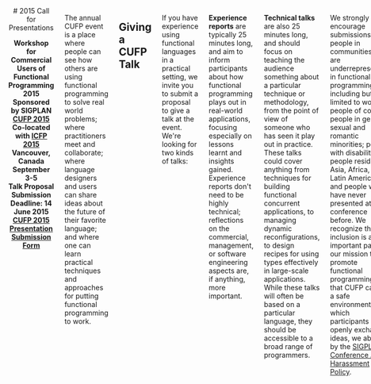 <div class="row" media:type="text/omd">
<div class="small-12 columns" media:type="text/omd">

<center media:type="text/omd">
# 2015 Call for Presentations

**Workshop for<br />
Commercial Users of Functional Programming 2015<br />
Sponsored by SIGPLAN<br />
[CUFP 2015](/2015/)<br />
Co-located with [ICFP 2015](http://icfpconference.org/icfp2015/)<br />
Vancouver, Canada<br />
September 3-5<br />
Talk Proposal Submission Deadline: 14 June 2015<br />
[CUFP 2015 Presentation Submission Form](http://goo.gl/forms/3KeXOSeoEJ)<br />**
</center>

The annual CUFP event is a place where people can see how others
are using functional programming to solve real world problems; where
practitioners meet and collaborate; where language designers and users
can share ideas about the future of their favorite language; and where
one can learn practical techniques and approaches for putting
functional programming to work.

## Giving a CUFP Talk

If you have experience using functional languages in a practical
setting, we invite you to submit a proposal to give a talk at the
event. We're looking for two kinds of talks:

**Experience reports** are typically 25 minutes long, and aim to
inform participants about how functional programming plays out in
real-world applications, focusing especially on lessons learnt and
insights gained. Experience reports don't need to be highly technical;
reflections on the commercial, management, or software engineering
aspects are, if anything, more important.

**Technical talks** are also 25 minutes long, and should focus on
teaching the audience something about a particular technique or
methodology, from the point of view of someone who has seen it play
out in practice. These talks could cover anything from techniques for
building functional concurrent applications, to managing dynamic
reconfigurations, to design recipes for using types effectively in
large-scale applications. While these talks will often be based on a
particular language, they should be accessible to a broad range of
programmers.

We strongly encourage submissions from people in communities that are
underrepresented in functional programming, including but not limited
to women; people of color; people in gender, sexual and romantic
minorities; people with disabilities; people residing in Asia, Africa,
or Latin America; and people who have never presented at a conference
before. We recognize that inclusion is an important part of our
mission to promote functional programming. So that CUFP can be a safe
environment in which participants openly exchange ideas, we abide by
the [SIGPLAN Conference Anti-Harassment
Policy](http://www.sigplan.org/Resources/Policies/Anti-harassment).

If you are interested in offering a talk, or nominating someone to do
so, please submit your presentation before 14 June 2015 via the

[CUFP 2015 Presentation Submission Form](http://goo.gl/forms/3KeXOSeoEJ)

You do not need to submit a paper, just a short proposal for your
talk. There will be a short scribe's report of the presentations and
discussions but not of the details of individual talks, as the meeting
is intended to be more of a discussion forum than a technical
interchange.

Nevertheless, presentations will be recorded and presenters will be
expected to sign an ACM copyright release form.

Note that we will need all presenters to register for the CUFP
workshop and travel to Vancouver at their own expense.

## Program Committee
(( cmd cat src/site/2015/_program_chairs.md src/site/2015/_program_committee.md | omd ))

## More information
For more information on CUFP, including videos of presentations from
previous years, take a look at the CUFP website at
[http://cufp.org](/). Note that presenters, like other attendees, will
need to register for the event. Acceptance and rejection letters will 
be sent out by July 1st.


## Guidance on giving a great CUFP talk

**Focus on the interesting bits**: Think about what will distinguish
your talk, and what will engage the audience, and focus there. There
are a number of places to look for those interesting bits.

* **Setting**: FP is pretty well-established in some areas, including
  formal verification, financial processing, and server-side
  web services. An unusual setting can be a source of interest. If
  you're deploying FP-based mobile UIs or building servers on oil
  rigs, then the challenges of that scenario are worth focusing
  on. Did FP help or hinder in adapting to the setting?

* **Technology**: The CUFP audience is hungry to learn about how FP
  techniques work in practice. What design patterns have you applied,
  and to what areas? Did you use functional reactive programming for
  user interfaces, or DSLs for playing chess, or fault-tolerant actors
  for large-scale geological data processing?  Teach us something
  about the techniques you used, and why we should consider using them
  ourselves.

* **Getting things done**: How did you deal with large-scale software
  development in the absence of pre-existing support tools that
  are often expected in larger commercial environments (IDEs, coverage
  tools, debuggers, profilers) and without larger, proven bodies of
  libraries? Did you hit any brick walls that required support from
  the community?

* **Don't just be a cheerleader**: It's easy to write a rah-rah talk
  about how well FP worked for you, but CUFP is more interesting when
  the talks also cover what doesn't work. Even when the results were 
  all great, you should spend more time on the challenges along the way 
  than on the parts that went smoothly.

</div>
</div>
